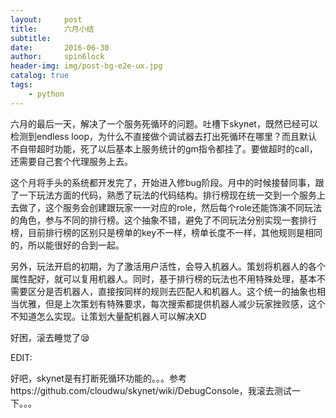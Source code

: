 ```yaml
---
layout:     post
title:      六月小结
subtitle:   
date:       2016-06-30
author:     spin6lock
header-img: img/post-bg-e2e-ux.jpg
catalog: true
tags:
    - python
---
```

六月的最后一天，解决了一个服务死循环的问题。吐槽下skynet，既然已经可以检测到endless loop，为什么不直接做个调试器去打出死循环在哪里？而且默认不自带超时功能，死了以后基本上服务统计的gm指令都挂了。要做超时的call，还需要自己套个代理服务上去。

这个月将手头的系统都开发完了，开始进入修bug阶段。月中的时候接替同事，跟了一下玩法方面的代码，熟悉了玩法的代码结构。排行榜现在统一交到一个服务上去做了，这个服务会创建跟玩家一一对应的role，然后每个role还能饰演不同玩法的角色，参与不同的排行榜。这个抽象不错，避免了不同玩法分别实现一套排行榜，目前排行榜的区别只是榜单的key不一样，榜单长度不一样，其他规则是相同的，所以能很好的合到一起。

另外，玩法开启的初期，为了激活用户活性，会导入机器人。策划将机器人的各个属性配好，就可以复用机器人。同时，基于排行榜的玩法也不用特殊处理，基本不需要区分是否机器人，直接按同样的规则去匹配人和机器人。这个统一的抽象也相当优雅，但是上次策划有特殊要求，每次搜索都提供机器人减少玩家挫败感，这个不知道怎么实现。让策划大量配机器人可以解决XD

好困，滚去睡觉了😪

EDIT:

好吧，skynet是有打断死循环功能的。。。参考https://github.com/cloudwu/skynet/wiki/DebugConsole，我滚去测试一下。。。
